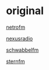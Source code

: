 # original

[netrofm](http://netrofm.stream.laut.fm/netrofm)

[nexusradio](http://nexusradio.stream.laut.fm/nexusradio)

[schwabbelfm](http://schwabbelfm.stream.laut.fm/schwabbelfm)

[sternfm](http://sternfm.stream.laut.fm/sternfm)

